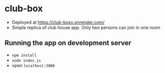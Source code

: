 # club-box
* Deployed at https://club-boxx.onrender.com/
* Simple replica of club house app. Only two persons can join in one room
## Running the app on development server
* `npm install`
* `node index.js`
* open `localhost:3000`
